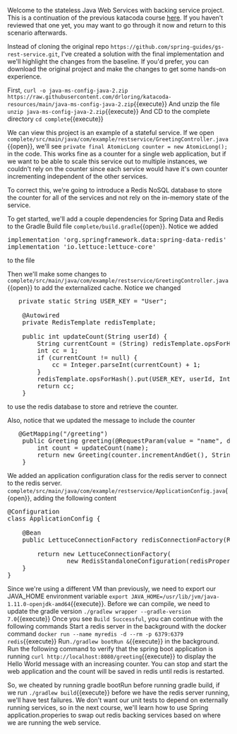 Welcome to the stateless Java Web Services with backing service project.  This is a continuation of the previous katacoda course [here](https://www.katacoda.com/ng-dloring/courses/java-ms-config/java-1).  If you haven't reviewed that one yet, you may want to go through it now and return to this scenario afterwards.

Instead of cloning the original repo `https://github.com/spring-guides/gs-rest-service.git`, I've created a solution with the final implementation and we'll highlight the changes from the baseline.  If you'd prefer, you can download the original project and make the changes to get some hands-on experience.

First,  `curl -o java-ms-config-java-2.zip https://raw.githubusercontent.com/drloring/katacoda-resources/main/java-ms-config-java-2.zip`{{execute}}
And unzip the file `unzip java-ms-config-java-2.zip`{{execute}}
And CD to the complete directory `cd complete`{{execute}}


We can view this project is an example of a stateful service.  If we open `complete/src/main/java/com/example/restservice/GreetingController.java`{{open}}, we'll see `private final AtomicLong counter = new AtomicLong();` in the code.  This works fine as a counter for a single web application, but if we want to be able to scale this service out to multiple instances, we couldn't rely on the counter since each service would have it's own counter incrementing independent of the other services.

To correct this, we're going to introduce a Redis NoSQL database to store the counter for all of the services and not rely on the in-memory state of the service.

To get started, we'll add a couple dependencies for Spring Data and Redis to the Gradle Build file `complete/build.gradle`{{open}}.  Notice we added <pre>    implementation 'org.springframework.data:spring-data-redis'
  implementation 'io.lettuce:lettuce-core'
</pre> to the file

Then we'll make some changes to `complete/src/main/java/com/example/restservice/GreetingController.java`{{open}} to add the externalized cache. Notice we changed 
<pre>	private static String USER_KEY = "User";

	@Autowired
	private RedisTemplate<String, String> redisTemplate;

	public int updateCount(String userId) {
		String currentCount = (String) redisTemplate.opsForHash().get(USER_KEY, userId);
		int cc = 1;
		if (currentCount != null) {
			cc = Integer.parseInt(currentCount) + 1;
		}
		redisTemplate.opsForHash().put(USER_KEY, userId, Integer.toString(cc));
		return cc;
	}
</pre> to use the redis database to store and retrieve the counter.

Also, notice that we updated the message to include the counter 
<pre>	@GetMapping("/greeting")
	public Greeting greeting(@RequestParam(value = "name", defaultValue = "World") String name) {
		int count = updateCount(name);
		return new Greeting(counter.incrementAndGet(), String.format(template, name, counter.get()));
	}
</pre>
We added an application configuration class for the redis server to connect to the redis server.  `complete/src/main/java/com/example/restservice/ApplicationConfig.java`{{open}}, adding the following content 
<pre>
@Configuration
class ApplicationConfig {

	@Bean
	public LettuceConnectionFactory redisConnectionFactory(RedisProperties redisProperties) {

		return new LettuceConnectionFactory(
				new RedisStandaloneConfiguration(redisProperties.getRedisHost(), redisProperties.getRedisPort()));
	}
}
</pre>

Since we're using a different VM than previously, we need to export our JAVA_HOME environment variable `export JAVA_HOME=/usr/lib/jvm/java-1.11.0-openjdk-amd64`{{execute}}.
Before we can compile, we need to update the gradle version `./gradlew wrapper --gradle-version 7.0`{{execute}}
Once you see `Build Successful`, you can continue with the following commands
Start a redis server in the background with the docker command `docker run --name myredis -d --rm -p 6379:6379 redis`{{execute}}
Run`./gradlew bootRun &`{{execute}} in the background.
Run the following command to verify that the spring boot application is running `curl http://localhost:8080/greeting`{{execute}} to display the Hello World message with an increasing counter.  You can stop and start the web application and the count will be saved in redis until redis is restarted.
	
So, we cheated by running gradle bootRun before running gradle build, if we run `./gradlew build`{{execute}} before we have the redis server running, we'll have test failures.  We don't want our unit tests to depend on externally running services, so in the next course, we'll learn how to use Spring application.properies to swap out redis backing services based on where we are running the web service.


